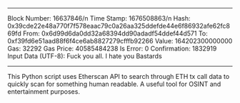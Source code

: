 -----

Block Number: 16637846/n
Time Stamp: 1676508863/n
Hash: 0x39cde22e48a770f7f578eaac79c0a26aa325ddefde44e6f86932afe62fc869fd
From: 0x6d99d6da0dd32a68394dd90adadf54ddef44d571
To: 0xf39fd6e51aad88f6f4ce6ab8827279cfffb92266
Value: 164202300000000
Gas: 32292
Gas Price: 40585484238
Is Error: 0
Confirmation: 1832919
Input Data (UTF-8): Fuck you all. I hate you Bastards

-----

This Python script uses Etherscan API to search through ETH tx call data to quickly scan for something human readable. A useful tool for OSINT and entertainment purposes.
